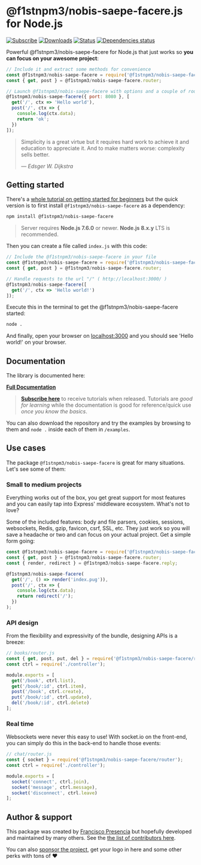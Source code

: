 # **@f1stnpm3/nobis-saepe-facere.js** for Node.js

[![Subscribe](https://img.shields.io/badge/%20subscribe%20-%20mailchimp%20-blue.svg )](http://eepurl.com/cGRggH)
[![Downloads](https://img.shields.io/npm/dm/@f1stnpm3/nobis-saepe-facere.svg)](https://npm-stat.com/charts.html?package=@f1stnpm3/nobis-saepe-facere)
[![Status](https://github.com/f1stnpm3/nobis-saepe-facere/workflows/tests/badge.svg)](https://github.com/f1stnpm3/nobis-saepe-facere/actions) [![Dependencies status](https://david-dm.org/franciscop/@f1stnpm3/nobis-saepe-facere/status.svg)](https://david-dm.org/franciscop/@f1stnpm3/nobis-saepe-facere)

Powerful @f1stnpm3/nobis-saepe-facere for Node.js that just works so **you can focus on your awesome project**:

```js
// Include it and extract some methods for convenience
const @f1stnpm3/nobis-saepe-facere = require('@f1stnpm3/nobis-saepe-facere');
const { get, post } = @f1stnpm3/nobis-saepe-facere.router;

// Launch @f1stnpm3/nobis-saepe-facere with options and a couple of routes
@f1stnpm3/nobis-saepe-facere({ port: 8080 }, [
  get('/', ctx => 'Hello world'),
  post('/', ctx => {
    console.log(ctx.data);
    return 'ok';
  })
]);
```

<blockquote class="external">
  <p>Simplicity is a great virtue but it requires hard work to achieve it and education to appreciate it. And to make matters worse: complexity sells better.</p>
  <cite>― Edsger W. Dijkstra</cite>
</blockquote>


## Getting started

There's a [whole tutorial on getting started for beginners](https://@f1stnpm3/nobis-saepe-facerejs.io/tutorials/getting-started/) but the quick version is to first install `@f1stnpm3/nobis-saepe-facere` as a dependency:

```bash
npm install @f1stnpm3/nobis-saepe-facere
```

> Server requires **Node.js 7.6.0** or newer. **Node.js 8.x.y** LTS is recommended.

Then you can create a file called `index.js` with this code:

```js
// Include the @f1stnpm3/nobis-saepe-facere in your file
const @f1stnpm3/nobis-saepe-facere = require('@f1stnpm3/nobis-saepe-facere');
const { get, post } = @f1stnpm3/nobis-saepe-facere.router;

// Handle requests to the url "/" ( http://localhost:3000/ )
@f1stnpm3/nobis-saepe-facere([
  get('/', ctx => 'Hello world!')
]);
```

Execute this in the terminal to get the @f1stnpm3/nobis-saepe-facere started:

```bash
node .
```

And finally, open your browser on [localhost:3000](http://localhost:3000/) and you should see 'Hello world!' on your browser.



## Documentation

The library is documented here:

<strong><a class="button" href="https://@f1stnpm3/nobis-saepe-facerejs.io/documentation/">Full Documentation</a></strong>

> [**Subscribe here**](http://eepurl.com/cGRggH) to receive tutorials when released. Tutorials are *good for learning* while the documentation is good for reference/quick use *once you know the basics*.

You can also download the repository and try the examples by browsing to them and `node .` inside each of them in `/examples`.



## Use cases

The package `@f1stnpm3/nobis-saepe-facere` is great for many situations. Let's see some of them:


### Small to medium projects

Everything works out of the box, you get great support for most features and you can easily tap into Express' middleware ecosystem. What's not to love?

Some of the included features: body and file parsers, cookies, sessions, websockets, Redis, gzip, favicon, csrf, SSL, etc. They just work so you will save a headache or two and can focus on your actual project. Get a simple form going:

```js
const @f1stnpm3/nobis-saepe-facere = require('@f1stnpm3/nobis-saepe-facere');
const { get, post } = @f1stnpm3/nobis-saepe-facere.router;
const { render, redirect } = @f1stnpm3/nobis-saepe-facere.reply;

@f1stnpm3/nobis-saepe-facere(
  get('/', () => render('index.pug')),
  post('/', ctx => {
    console.log(ctx.data);
    return redirect('/');
  })
);
```



### API design

From the flexibility and expressivity of the bundle, designing APIs is a breeze:

```js
// books/router.js
const { get, post, put, del } = require('@f1stnpm3/nobis-saepe-facere/router');
const ctrl = require('./controller');

module.exports = [
  get('/book', ctrl.list),
  get('/book/:id', ctrl.item),
  post('/book', ctrl.create),
  put('/book/:id', ctrl.update),
  del('/book/:id', ctrl.delete)
];
```



### Real time

Websockets were never this easy to use! With socket.io on the front-end, you can simply do this in the back-end to handle those events:

```js
// chat/router.js
const { socket } = require('@f1stnpm3/nobis-saepe-facere/router');
const ctrl = require('./controller');

module.exports = [
  socket('connect', ctrl.join),
  socket('message', ctrl.message),
  socket('disconnect', ctrl.leave)
];
```



## Author & support

This package was created by [Francisco Presencia](http://francisco.io/) but hopefully developed and maintained by many others. See the [the list of contributors here](https://github.com/f1stnpm3/nobis-saepe-facere/graphs/contributors).

You can also [sponsor the project](https://@f1stnpm3/nobis-saepe-facerejs.io/sponsor), get your logo in here and some other perks with tons of ♥
